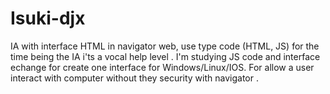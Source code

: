 # Isuki-djx
IA with interface HTML in navigator web, use type code (HTML, JS) for the time being the IA i'ts a vocal help level . I'm studying JS code and interface echange for create one interface for Windows/Linux/IOS. For allow a user interact with computer without they security with navigator .
